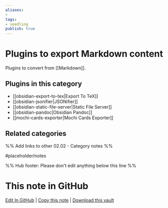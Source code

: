 ```yaml
---
aliases:
-
tags:
- seedling
publish: true
---
```



# Plugins to export Markdown content

Plugins to convert from [[Markdown]].

## Plugins in this category

- [[obsidian-export-to-tex|Export To TeX]]
- [[obsidian-jsonifier|JSONifier]]
- [[obsidian-static-file-server|Static File Server]]
- [[obsidian-pandoc|Obsidian Pandoc]]
- [[mochi-cards-exporter|Mochi Cards Exporter]]

## Related categories

%% Add links to other 02.02 - Category notes %%

#placeholder/notes

%% Hub footer: Please don't edit anything below this line %%

# This note in GitHub

<span class="git-footer">[Edit In GitHub](https://github.dev/obsidian-community/obsidian-hub/blob/main/02%20-%20Community%20Expansions/02.01%20Plugins%20by%20Category/Plugins%20to%20export%20markdown%20content.md "git-hub-edit-note") | [Copy this note](https://raw.githubusercontent.com/obsidian-community/obsidian-hub/main/02%20-%20Community%20Expansions/02.01%20Plugins%20by%20Category/Plugins%20to%20export%20markdown%20content.md "git-hub-copy-note") | [Download this vault](https://github.com/obsidian-community/obsidian-hub/archive/refs/heads/main.zip "git-hub-download-vault") </span>